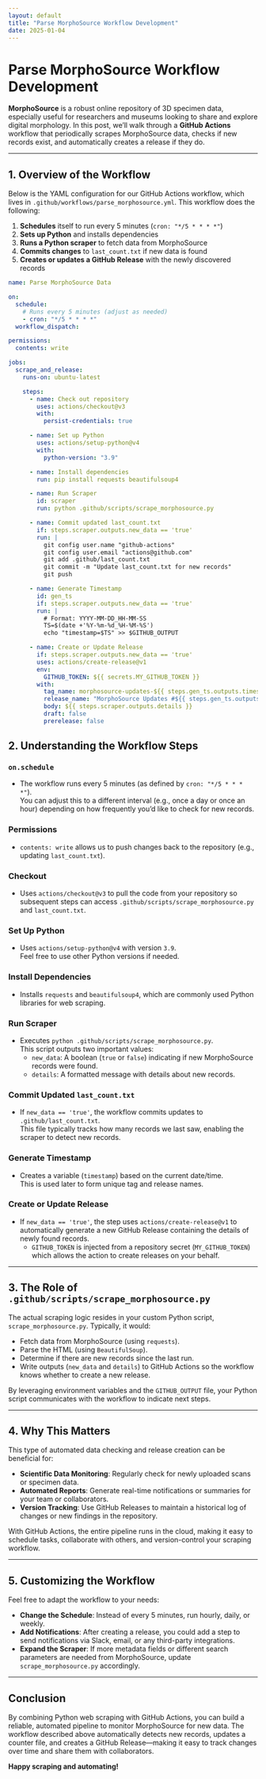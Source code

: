 ```yaml
---
layout: default
title: "Parse MorphoSource Workflow Development"
date: 2025-01-04
---
```



# Parse MorphoSource Workflow Development

**MorphoSource** is a robust online repository of 3D specimen data, especially useful for researchers and museums looking to share and explore digital morphology. In this post, we’ll walk through a **GitHub Actions** workflow that periodically scrapes MorphoSource data, checks if new records exist, and automatically creates a release if they do.

---

## 1. Overview of the Workflow

Below is the YAML configuration for our GitHub Actions workflow, which lives in `.github/workflows/parse_morphosource.yml`. This workflow does the following:

1. **Schedules** itself to run every 5 minutes (`cron: "*/5 * * * *"`)  
2. **Sets up Python** and installs dependencies  
3. **Runs a Python scraper** to fetch data from MorphoSource  
4. **Commits changes** to `last_count.txt` if new data is found  
5. **Creates or updates a GitHub Release** with the newly discovered records

```yaml
name: Parse MorphoSource Data

on:
  schedule:
    # Runs every 5 minutes (adjust as needed)
    - cron: "*/5 * * * *"
  workflow_dispatch:

permissions:
  contents: write

jobs:
  scrape_and_release:
    runs-on: ubuntu-latest

    steps:
      - name: Check out repository
        uses: actions/checkout@v3
        with:
          persist-credentials: true

      - name: Set up Python
        uses: actions/setup-python@v4
        with:
          python-version: "3.9"

      - name: Install dependencies
        run: pip install requests beautifulsoup4

      - name: Run Scraper
        id: scraper
        run: python .github/scripts/scrape_morphosource.py

      - name: Commit updated last_count.txt
        if: steps.scraper.outputs.new_data == 'true'
        run: |
          git config user.name "github-actions"
          git config user.email "actions@github.com"
          git add .github/last_count.txt
          git commit -m "Update last_count.txt for new records"
          git push

      - name: Generate Timestamp
        id: gen_ts
        if: steps.scraper.outputs.new_data == 'true'
        run: |
          # Format: YYYY-MM-DD_HH-MM-SS
          TS=$(date +'%Y-%m-%d_%H-%M-%S')
          echo "timestamp=$TS" >> $GITHUB_OUTPUT

      - name: Create or Update Release
        if: steps.scraper.outputs.new_data == 'true'
        uses: actions/create-release@v1
        env:
          GITHUB_TOKEN: ${{ secrets.MY_GITHUB_TOKEN }}
        with:
          tag_name: morphosource-updates-${{ steps.gen_ts.outputs.timestamp }}
          release_name: "MorphoSource Updates #${{ steps.gen_ts.outputs.timestamp }}"
          body: ${{ steps.scraper.outputs.details }}
          draft: false
          prerelease: false
```

## 2. Understanding the Workflow Steps

### `on.schedule`
- The workflow runs every 5 minutes (as defined by `cron: "*/5 * * * *"`).  
  You can adjust this to a different interval (e.g., once a day or once an hour) depending on how frequently you’d like to check for new records.

### Permissions
- `contents: write` allows us to push changes back to the repository (e.g., updating `last_count.txt`).

### Checkout
- Uses `actions/checkout@v3` to pull the code from your repository so subsequent steps can access `.github/scripts/scrape_morphosource.py` and `last_count.txt`.

### Set Up Python
- Uses `actions/setup-python@v4` with version `3.9`.  
  Feel free to use other Python versions if needed.

### Install Dependencies
- Installs `requests` and `beautifulsoup4`, which are commonly used Python libraries for web scraping.

### Run Scraper
- Executes `python .github/scripts/scrape_morphosource.py`.  
  This script outputs two important values:
  - `new_data`: A boolean (`true` or `false`) indicating if new MorphoSource records were found.
  - `details`: A formatted message with details about new records.

### Commit Updated `last_count.txt`
- If `new_data == 'true'`, the workflow commits updates to `.github/last_count.txt`.  
  This file typically tracks how many records we last saw, enabling the scraper to detect new records.

### Generate Timestamp
- Creates a variable (`timestamp`) based on the current date/time.  
  This is used later to form unique tag and release names.

### Create or Update Release
- If `new_data == 'true'`, the step uses `actions/create-release@v1` to automatically generate a new GitHub Release containing the details of newly found records.  
  - `GITHUB_TOKEN` is injected from a repository secret (`MY_GITHUB_TOKEN`) which allows the action to create releases on your behalf.

---

## 3. The Role of `.github/scripts/scrape_morphosource.py`
The actual scraping logic resides in your custom Python script, `scrape_morphosource.py`. Typically, it would:
- Fetch data from MorphoSource (using `requests`).
- Parse the HTML (using `BeautifulSoup`).
- Determine if there are new records since the last run.
- Write outputs (`new_data` and `details`) to GitHub Actions so the workflow knows whether to create a new release.

By leveraging environment variables and the `GITHUB_OUTPUT` file, your Python script communicates with the workflow to indicate next steps.

---

## 4. Why This Matters

This type of automated data checking and release creation can be beneficial for:
- **Scientific Data Monitoring**: Regularly check for newly uploaded scans or specimen data.
- **Automated Reports**: Generate real-time notifications or summaries for your team or collaborators.
- **Version Tracking**: Use GitHub Releases to maintain a historical log of changes or new findings in the repository.

With GitHub Actions, the entire pipeline runs in the cloud, making it easy to schedule tasks, collaborate with others, and version-control your scraping workflow.

---

## 5. Customizing the Workflow

Feel free to adapt the workflow to your needs:
- **Change the Schedule**: Instead of every 5 minutes, run hourly, daily, or weekly.
- **Add Notifications**: After creating a release, you could add a step to send notifications via Slack, email, or any third-party integrations.
- **Expand the Scraper**: If more metadata fields or different search parameters are needed from MorphoSource, update `scrape_morphosource.py` accordingly.

---

## Conclusion

By combining Python web scraping with GitHub Actions, you can build a reliable, automated pipeline to monitor MorphoSource for new data. The workflow described above automatically detects new records, updates a counter file, and creates a GitHub Release—making it easy to track changes over time and share them with collaborators.

**Happy scraping and automating!**

